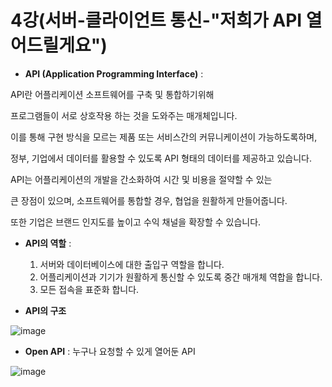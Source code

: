 # 4강(서버-클라이언트 통신-"저희가 API 열어드릴게요")

- **API (Application Programming Interface)** : 

API란 어플리케이션 소프트웨어를 구축 및 통합하기위해

프로그램들이 서로 상호작용 하는 것을 도와주는 매개체입니다. 

 이를 통해 구현 방식을 모르는 제품 또는 서비스간의 커뮤니케이션이 가능하도록하며,

정부, 기업에서 데이터를 활용할 수 있도록 API 형태의 데이터를 제공하고 있습니다.

 API는 어플리케이션의 개발을 간소화하여 시간 및 비용을 절약할 수 있는

큰 장점이 있으며, 소프트웨어를 통합할 경우, 협업을 원활하게 만들어줍니다.

또한 기업은 브랜드 인지도를 높이고 수익 채널을 확장할 수 있습니다.



- **API의 역할** : 
  1. 서버와 데이터베이스에 대한 출입구 역할을 합니다.
  2. 어플리케이션과 기기가 원활하게 통신할 수 있도록 중간 매개체 역합을 합니다.
  3. 모든 접속을 표준화 합니다.



- **API의 구조**

![image](https://user-images.githubusercontent.com/90367004/155151692-16b3dce8-7f80-4e63-b233-0a7da590d044.png)




- **Open API** : 누구나 요청할 수 있게 열어둔 API



![image](https://user-images.githubusercontent.com/90367004/155151747-54464655-e338-4ce0-be49-6725ec749f87.png)
